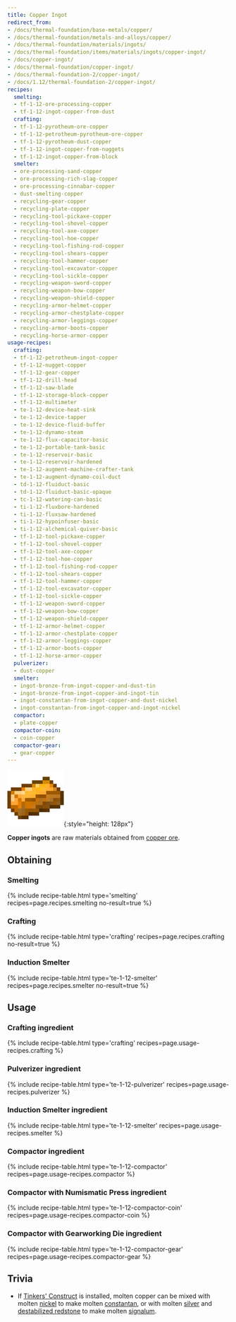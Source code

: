 ```yaml
---
title: Copper Ingot
redirect_from:
- /docs/thermal-foundation/base-metals/copper/
- /docs/thermal-foundation/metals-and-alloys/copper/
- /docs/thermal-foundation/materials/ingots/
- /docs/thermal-foundation/items/materials/ingots/copper-ingot/
- /docs/copper-ingot/
- /docs/thermal-foundation/copper-ingot/
- /docs/thermal-foundation-2/copper-ingot/
- /docs/1.12/thermal-foundation-2/copper-ingot/
recipes:
  smelting:
  - tf-1-12-ore-processing-copper
  - tf-1-12-ingot-copper-from-dust
  crafting:
  - tf-1-12-pyrotheum-ore-copper
  - tf-1-12-petrotheum-pyrotheum-ore-copper
  - tf-1-12-pyrotheum-dust-copper
  - tf-1-12-ingot-copper-from-nuggets
  - tf-1-12-ingot-copper-from-block
  smelter:
  - ore-processing-sand-copper
  - ore-processing-rich-slag-copper
  - ore-processing-cinnabar-copper
  - dust-smelting-copper
  - recycling-gear-copper
  - recycling-plate-copper
  - recycling-tool-pickaxe-copper
  - recycling-tool-shovel-copper
  - recycling-tool-axe-copper
  - recycling-tool-hoe-copper
  - recycling-tool-fishing-rod-copper
  - recycling-tool-shears-copper
  - recycling-tool-hammer-copper
  - recycling-tool-excavator-copper
  - recycling-tool-sickle-copper
  - recycling-weapon-sword-copper
  - recycling-weapon-bow-copper
  - recycling-weapon-shield-copper
  - recycling-armor-helmet-copper
  - recycling-armor-chestplate-copper
  - recycling-armor-leggings-copper
  - recycling-armor-boots-copper
  - recycling-horse-armor-copper
usage-recipes:
  crafting:
  - tf-1-12-petrotheum-ingot-copper
  - tf-1-12-nugget-copper
  - tf-1-12-gear-copper
  - tf-1-12-drill-head
  - tf-1-12-saw-blade
  - tf-1-12-storage-block-copper
  - tf-1-12-multimeter
  - te-1-12-device-heat-sink
  - te-1-12-device-tapper
  - te-1-12-device-fluid-buffer
  - te-1-12-dynamo-steam
  - te-1-12-flux-capacitor-basic
  - te-1-12-portable-tank-basic
  - te-1-12-reservoir-basic
  - te-1-12-reservoir-hardened
  - te-1-12-augment-machine-crafter-tank
  - te-1-12-augment-dynamo-coil-duct
  - td-1-12-fluiduct-basic
  - td-1-12-fluiduct-basic-opaque
  - tc-1-12-watering-can-basic
  - ti-1-12-fluxbore-hardened
  - ti-1-12-fluxsaw-hardened
  - ti-1-12-hypoinfuser-basic
  - ti-1-12-alchemical-quiver-basic
  - tf-1-12-tool-pickaxe-copper
  - tf-1-12-tool-shovel-copper
  - tf-1-12-tool-axe-copper
  - tf-1-12-tool-hoe-copper
  - tf-1-12-tool-fishing-rod-copper
  - tf-1-12-tool-shears-copper
  - tf-1-12-tool-hammer-copper
  - tf-1-12-tool-excavator-copper
  - tf-1-12-tool-sickle-copper
  - tf-1-12-weapon-sword-copper
  - tf-1-12-weapon-bow-copper
  - tf-1-12-weapon-shield-copper
  - tf-1-12-armor-helmet-copper
  - tf-1-12-armor-chestplate-copper
  - tf-1-12-armor-leggings-copper
  - tf-1-12-armor-boots-copper
  - tf-1-12-horse-armor-copper
  pulverizer:
  - dust-copper
  smelter:
  - ingot-bronze-from-ingot-copper-and-dust-tin
  - ingot-bronze-from-ingot-copper-and-ingot-tin
  - ingot-constantan-from-ingot-copper-and-dust-nickel
  - ingot-constantan-from-ingot-copper-and-ingot-nickel
  compactor:
  - plate-copper
  compactor-coin:
  - coin-copper
  compactor-gear:
  - gear-copper
---
```


![Copper ingot](/assets/images/thermal-foundation-2/ingot-copper.png){:style="height: 128px"}


**Copper ingots** are raw materials obtained from [copper
ore](../copper-ore/).


Obtaining
---------

### Smelting
{% include recipe-table.html type='smelting' recipes=page.recipes.smelting no-result=true %}

### Crafting
{% include recipe-table.html type='crafting' recipes=page.recipes.crafting no-result=true %}

### Induction Smelter
{% include recipe-table.html type='te-1-12-smelter' recipes=page.recipes.smelter no-result=true %}


Usage
-----

### Crafting ingredient
{% include recipe-table.html type='crafting' recipes=page.usage-recipes.crafting %}

### Pulverizer ingredient
{% include recipe-table.html type='te-1-12-pulverizer' recipes=page.usage-recipes.pulverizer %}

### Induction Smelter ingredient
{% include recipe-table.html type='te-1-12-smelter' recipes=page.usage-recipes.smelter %}

### Compactor ingredient
{% include recipe-table.html type='te-1-12-compactor' recipes=page.usage-recipes.compactor %}

### Compactor with Numismatic Press ingredient
{% include recipe-table.html type='te-1-12-compactor-coin' recipes=page.usage-recipes.compactor-coin %}

### Compactor with Gearworking Die ingredient
{% include recipe-table.html type='te-1-12-compactor-gear' recipes=page.usage-recipes.compactor-gear %}


Trivia
------

* If [Tinkers'
  Construct](https://minecraft.curseforge.com/projects/tinkers-construct) is
  installed, molten copper can be mixed with molten
  [nickel](../nickel-ingot/) to make molten
  [constantan](../constantan-ingot/), or with molten
  [silver](../silver-ingot/) and [destabilized
  redstone](../destabilized-redstone/) to make molten
  [signalum](../signalum-ingot/).
